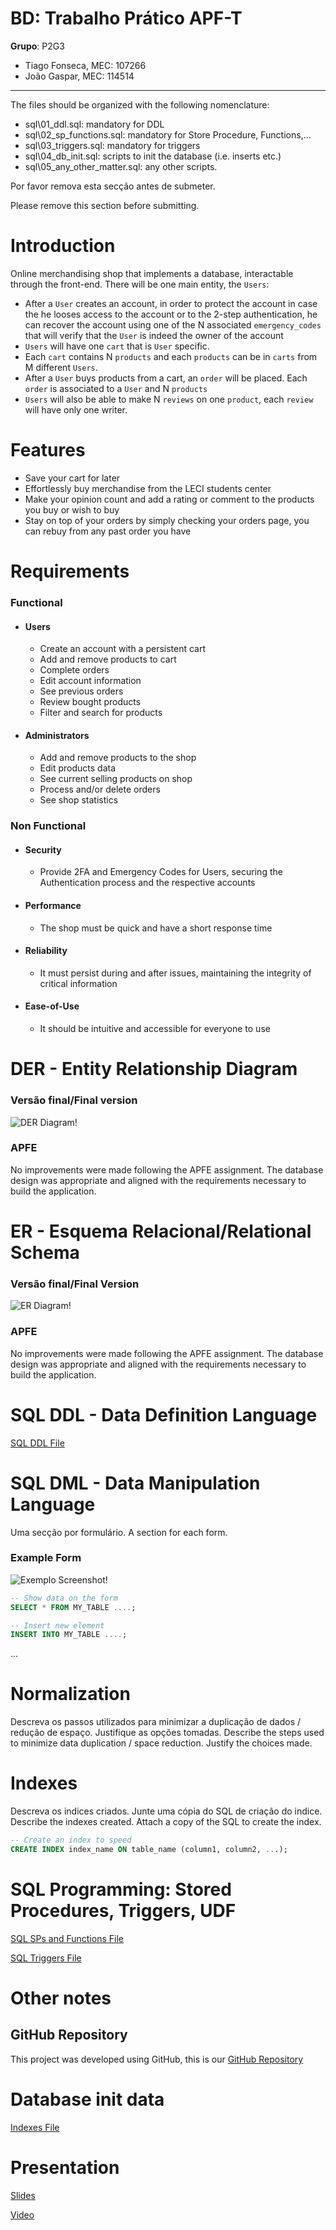 # BD: Trabalho Prático APF-T

**Grupo**: P2G3
- Tiago Fonseca, MEC: 107266
- João Gaspar, MEC: 114514

---

The files should be organized with the following nomenclature:

- sql\01_ddl.sql: mandatory for DDL
- sql\02_sp_functions.sql: mandatory for Store Procedure, Functions,... 
- sql\03_triggers.sql: mandatory for triggers
- sql\04_db_init.sql: scripts to init the database (i.e. inserts etc.)
- sql\05_any_other_matter.sql: any other scripts.

Por favor remova esta secção antes de submeter.

Please remove this section before submitting.

# Introduction
 
Online merchandising shop that implements a database, interactable through the front-end.
There will be one main entity, the `Users`:

* After a `User` creates an account, in order to protect the account in case the he looses access to the account or to the 2-step authentication, he can recover the account using one of the N associated `emergency_codes` that will verify that the `User` is indeed the owner of the account
* `Users` will have one `cart` that is `User` specific.
* Each `cart` contains N `products` and each `products` can be in `carts` from M different `Users`.
* After a `User` buys products from a cart, an `order` will be placed. Each `order` is associated to a `User` and N `products`
* `Users` will also be able to make N `reviews` on one `product`, each `review` will have only one writer.

# Features
- Save your cart for later
- Effortlessly buy merchandise from the LECI students center
- Make your opinion count and add a rating or comment to the products you buy or wish to buy
- Stay on top of your orders by simply checking your orders page, you can rebuy from any past order you have

# Requirements

### Functional

* #### Users
  * Create an account with a persistent cart
  * Add and remove products to cart
  * Complete orders
  * Edit account information
  * See previous orders
  * Review bought products
  * Filter and search for products
* #### Administrators
  * Add and remove products to the shop
  * Edit products data
  * See current selling products on shop
  * Process and/or delete orders
  * See shop statistics

### Non Functional

* #### Security
  * Provide 2FA and Emergency Codes for Users, securing the Authentication process and the respective accounts
* #### Performance
  * The shop must be quick and have a short response time
* #### Reliability
  * It must persist during and after issues, maintaining the integrity of critical information
* #### Ease-of-Use
  * It should be intuitive and accessible for everyone to use

# DER - Entity Relationship Diagram

### Versão final/Final version

![DER Diagram!](DER.png "AnImage")

### APFE 

No improvements were made following the APFE assignment. The database design was appropriate and aligned with the requirements necessary to build the application.

# ER - Esquema Relacional/Relational Schema

### Versão final/Final Version

![ER Diagram!](ER.png "AnImage")

### APFE

No improvements were made following the APFE assignment. The database design was appropriate and aligned with the requirements necessary to build the application.

# ​SQL DDL - Data Definition Language

[SQL DDL File](sql/01_ddl.sql "SQLFileQuestion")

# SQL DML - Data Manipulation Language

Uma secção por formulário.
A section for each form.

### Example Form

![Exemplo Screenshot!](screenshots/screenshot_1.jpg "AnImage")

```sql
-- Show data on the form
SELECT * FROM MY_TABLE ....;

-- Insert new element
INSERT INTO MY_TABLE ....;
```

...

# Normalization

Descreva os passos utilizados para minimizar a duplicação de dados / redução de espaço.
Justifique as opções tomadas.
Describe the steps used to minimize data duplication / space reduction.
Justify the choices made.

# Indexes

Descreva os indices criados. Junte uma cópia do SQL de criação do indice.
Describe the indexes created. Attach a copy of the SQL to create the index.

```sql
-- Create an index to speed
CREATE INDEX index_name ON table_name (column1, column2, ...);
```

# SQL Programming: Stored Procedures, Triggers, UDF

[SQL SPs and Functions File](sql/02_sp_functions.sql "SQLFileQuestion")

[SQL Triggers File](sql/03_triggers.sql "SQLFileQuestion")

# Other notes

## GitHub Repository

This project was developed using GitHub, this is our [GitHub Repository](https://github.com/tiagosf13/BD-Project/tree/main)

# Database init data

[Indexes File](sql/01_ddl.sql "SQLFileQuestion")

# Presentation

[Slides](Apresentação.pdf)

[Video](https://uapt33090-my.sharepoint.com/:v:/g/personal/t_fonseca_ua_pt/EXb6lB6GSGZPo3uJjZEqt-4BAtolnn_I06x7exbqrrPkDg?e=QKuHpa)



 